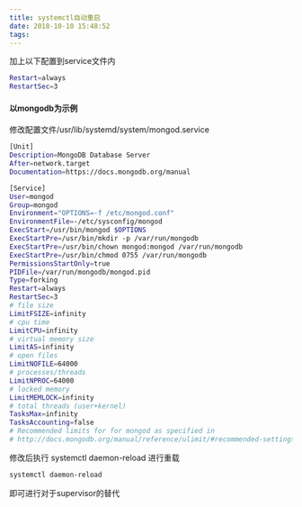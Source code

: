 ```yaml
---
title: systemctl自动重启
date: 2018-10-10 15:48:52
tags:
---
```

加上以下配置到service文件内

``` bash
Restart=always
RestartSec=3
```

#### 以mongodb为示例

修改配置文件/usr/lib/systemd/system/mongod.service

``` bash
[Unit]
Description=MongoDB Database Server
After=network.target
Documentation=https://docs.mongodb.org/manual

[Service]
User=mongod
Group=mongod
Environment="OPTIONS=-f /etc/mongod.conf"
EnvironmentFile=-/etc/sysconfig/mongod
ExecStart=/usr/bin/mongod $OPTIONS
ExecStartPre=/usr/bin/mkdir -p /var/run/mongodb
ExecStartPre=/usr/bin/chown mongod:mongod /var/run/mongodb
ExecStartPre=/usr/bin/chmod 0755 /var/run/mongodb
PermissionsStartOnly=true
PIDFile=/var/run/mongodb/mongod.pid
Type=forking
Restart=always
RestartSec=3
# file size
LimitFSIZE=infinity
# cpu time
LimitCPU=infinity
# virtual memory size
LimitAS=infinity
# open files
LimitNOFILE=64000
# processes/threads
LimitNPROC=64000
# locked memory
LimitMEMLOCK=infinity
# total threads (user+kernel)
TasksMax=infinity
TasksAccounting=false
# Recommended limits for for mongod as specified in
# http://docs.mongodb.org/manual/reference/ulimit/#recommended-settings
```

修改后执行 systemctl daemon-reload 进行重载

``` bash
systemctl daemon-reload
```

即可进行对于supervisor的替代